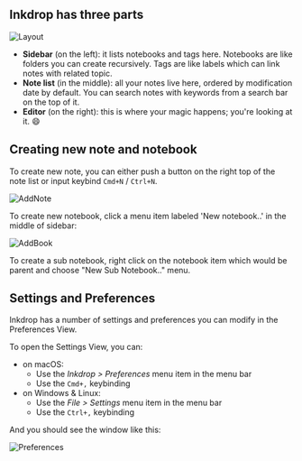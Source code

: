 ## Inkdrop has three parts

![Layout](/manual/02-basic-usage_screen.png)

* **Sidebar** (on the left): it lists notebooks and tags here. Notebooks are like folders you can create recursively. Tags are like labels which can link notes with related topic.
* **Note list** (in the middle): all your notes live here, ordered by modification date by default. You can search notes with keywords from a search bar on the top of it.
* **Editor** (on the right): this is where your magic happens; you're looking at it. 😄

## Creating new note and notebook

To create new note, you can either push a button on the right top of the note list or input keybind `Cmd+N` / `Ctrl+N`.

![AddNote](/manual/02-basic-usage_addnote.png)

To create new notebook, click a menu item labeled 'New notebook..' in the middle of sidebar:

![AddBook](/manual/02-basic-usage_addbook.png)

To create a sub notebook, right click on the notebook item which would be parent and choose "New Sub Notebook.." menu.

## Settings and Preferences

Inkdrop has a number of settings and preferences you can modify in the Preferences View.

To open the Settings View, you can:

 * on macOS:
   * Use the *Inkdrop > Preferences* menu item in the menu bar
   * Use the `Cmd+,` keybinding
 * on Windows & Linux:
   * Use the *File > Settings* menu item in the menu bar
   * Use the `Ctrl+,` keybinding

And you should see the window like this:

![Preferences](/manual/02-basic-usage_preferences.png)
